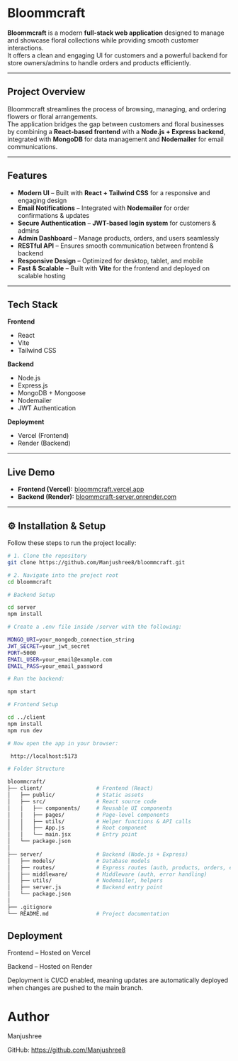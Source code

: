 #  Bloommcraft

**Bloommcraft** is a modern **full-stack web application** designed to manage and showcase floral collections while providing smooth customer interactions.  
It offers a clean and engaging UI for customers and a powerful backend for store owners/admins to handle orders and products efficiently.  

---

##  Project Overview

Bloommcraft streamlines the process of browsing, managing, and ordering flowers or floral arrangements.  
The application bridges the gap between customers and floral businesses by combining a **React-based frontend** with a **Node.js + Express backend**, integrated with **MongoDB** for data management and **Nodemailer** for email communications.  

---

##  Features

-  **Modern UI** – Built with **React + Tailwind CSS** for a responsive and engaging design  
-  **Email Notifications** – Integrated with **Nodemailer** for order confirmations & updates  
-  **Secure Authentication** – **JWT-based login system** for customers & admins  
-  **Admin Dashboard** – Manage products, orders, and users seamlessly  
-  **RESTful API** – Ensures smooth communication between frontend & backend  
-  **Responsive Design** – Optimized for desktop, tablet, and mobile  
-  **Fast & Scalable** – Built with **Vite** for the frontend and deployed on scalable hosting  

---

##  Tech Stack

**Frontend**
- React  
- Vite  
- Tailwind CSS  

**Backend**
- Node.js  
- Express.js  
- MongoDB + Mongoose  
- Nodemailer  
- JWT Authentication  

**Deployment**
- Vercel (Frontend)  
- Render (Backend)  

---

##  Live Demo

- **Frontend (Vercel):** [bloommcraft.vercel.app](https://bloommcraft.vercel.app)  
- **Backend (Render):** [bloommcraft-server.onrender.com](https://bloommcraft-server.onrender.com)  

---

## ⚙️ Installation & Setup

Follow these steps to run the project locally:

```bash
# 1. Clone the repository
git clone https://github.com/Manjushree8/bloommcraft.git

# 2. Navigate into the project root
cd bloommcraft

# Backend Setup

cd server
npm install

# Create a .env file inside /server with the following:

MONGO_URI=your_mongodb_connection_string
JWT_SECRET=your_jwt_secret
PORT=5000
EMAIL_USER=your_email@example.com
EMAIL_PASS=your_email_password

# Run the backend:

npm start

# Frontend Setup

cd ../client
npm install
npm run dev

# Now open the app in your browser:

 http://localhost:5173

# Folder Structure

bloommcraft/
├── client/                 # Frontend (React)
│   ├── public/             # Static assets
│   ├── src/                # React source code
│   │   ├── components/     # Reusable UI components
│   │   ├── pages/          # Page-level components
│   │   ├── utils/          # Helper functions & API calls
│   │   ├── App.js          # Root component
│   │   └── main.jsx        # Entry point
│   └── package.json
│
├── server/                 # Backend (Node.js + Express)
│   ├── models/             # Database models
│   ├── routes/             # Express routes (auth, products, orders, etc.)
│   ├── middleware/         # Middleware (auth, error handling)
│   ├── utils/              # Nodemailer, helpers
│   ├── server.js           # Backend entry point
│   └── package.json
│
├── .gitignore              
└── README.md               # Project documentation

```

## Deployment

Frontend – Hosted on Vercel

Backend – Hosted on Render

Deployment is CI/CD enabled, meaning updates are automatically deployed when changes are pushed to the main branch.

# Author

Manjushree

GitHub: https://github.com/Manjushree8
